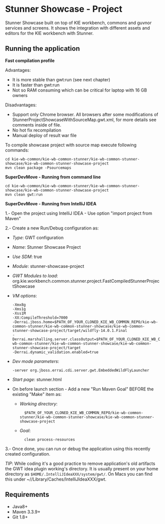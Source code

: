 Stunner Showcase - Project
==========================

Stunner Showcase built on top of KIE workbench, commons and guvnor services and screens. It shows the integration with different assets and editors for the KIE workbench with Stunner.                                            

Running the application
-----------------------

**Fast compilation profile**

Advantages:
- It is more stable than gwt:run (see next chapter)
- It is faster than gwt:run
- Not so RAM consuming which can be critical for laptop with 16 GB owners

Disadvantages:
- Support only Chrome browser. All browsers after some modifications of StunnerProjectShowcaseWithSourceMap.gwt.xml, for more details see comments inside of file.
- No hot fix recompilation
- Manual deploy of result war file

To compile showcase project with source map execute following commands:
    
    cd kie-wb-common/kie-wb-common-stunner/kie-wb-common-stunner-showcase/kie-wb-common-stunner-showcase-project
    mvn clean package -Psourcemaps

**SuperDevMove - Running from command line**                                          

    cd kie-wb-common/kie-wb-common-stunner/kie-wb-common-stunner-showcase/kie-wb-common-stunner-showcase-project
    mvn clean gwt:run

**SuperDevMove - Running from IntelliJ IDEA**                                          

1.- Open the project using IntelliJ IDEA - Use option "import project from Maven"                 
  
2.- Create a new Run/Debug configuration as:                
  - *Type*: GWT configuration                  
  - *Name*: Stunner Showcase Project                     
  - *Use SDM*: true                  
  - *Module*: stunner-showcase-project             
  - *GWT Modules to load*: org.kie.workbench.common.stunner.project.FastCompiledStunnerProjectShowcase             
  - *VM options*: 
        
        -Xmx8g
        -Xms1g
        -Xss1M
        -XX:CompileThreshold=7000
        -Derrai.jboss.home=$PATH_OF_YOUR_CLONED_KIE_WB_COMMON_REPO/kie-wb-common-stunner/kie-wb-common-stunner-showcase/kie-wb-common-stunner-showcase-project/target/wildfly-14.0.1.Final
        -Derrai.marshalling.server.classOutput=$PATH_OF_YOUR_CLONED_KIE_WB_COMMON_REPO/kie-wb-common-stunner/kie-wb-common-stunner-showcase/kie-wb-common-stunner-showcase-project/target
        -Derrai.dynamic_validation.enabled=true
                      
  - *Dev mode parameters*: 
        
        -server org.jboss.errai.cdi.server.gwt.EmbeddedWildFlyLauncher
                      
  - *Start page*: stunner.html                  
  
  - On before launch section - Add a new "Run Maven Goal" BEFORE the existing "Make" item as:                
    - *Working directory*: 
        
            $PATH_OF_YOUR_CLONED_KIE_WB_COMMON_REPO/kie-wb-common-stunner/kie-wb-common-stunner-showcase/kie-wb-common-stunner-showcase-project
                          
    - *Goal*: 
        
            clean process-resources                 
  
3.- Once done, you can run or debug the application using this recently created configuration.                   
  
*TIP*: While coding it's a good practice to remove application's old artifacts the GWT idea plugin working's directory. It is usually present on your home directory as `$HOME/.IntelliJIdeaXXX/system/gwt/`. On Macs you can find this under ~//Library/Caches/IntelliJIdeaXXX/gwt.

Requirements
------------
* Java8+          
* Maven 3.3.9+       
* Git 1.8+        
